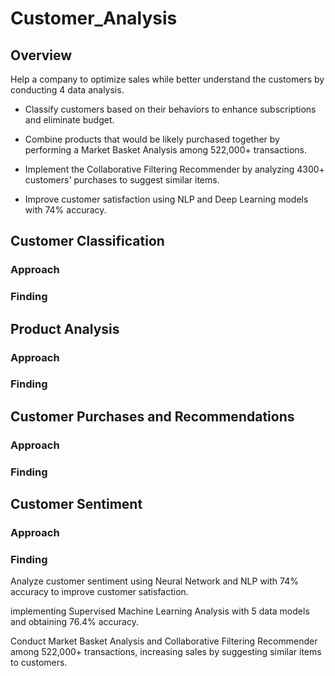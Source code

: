# Customer_Analysis

## Overview

Help a company to optimize sales while better understand the customers by conducting 4 data analysis.

* Classify customers based on their behaviors to enhance subscriptions and eliminate budget.

* Combine products that would be likely purchased together by performing a Market Basket Analysis among 522,000+ transactions.

* Implement the Collaborative Filtering Recommender by analyzing 4300+ customers' purchases to suggest similar items.

* Improve customer satisfaction using NLP and Deep Learning models with 74% accuracy.

## Customer Classification

### Approach

### Finding



## Product Analysis

### Approach

### Finding

## Customer Purchases and Recommendations

### Approach

### Finding

## Customer Sentiment

### Approach

### Finding













Analyze customer sentiment using Neural Network and NLP with 74% accuracy to improve customer satisfaction.

implementing Supervised Machine Learning Analysis with 5 data models and obtaining 76.4% accuracy.

Conduct Market Basket Analysis and Collaborative Filtering Recommender among 522,000+ transactions, increasing sales by suggesting similar items to customers.



